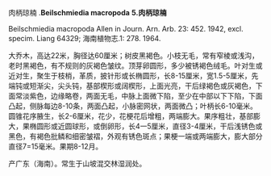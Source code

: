 肉柄琼楠
.**Beilschmiedia macropoda**
**5.肉柄琼楠**

Beilschmiedia macropoda Allen in Journ. Arn. Arb. 23: 452. 1942, excl. specim. Liang 64329; 海南植物志.1: 278. 1964.

大乔木，高达22米，胸径达60厘米；树皮黑褐色。小枝无毛，常有窄棱或浅沟，老时黑褐色，有不规则的灰褐色皱纹。顶芽卵圆形，多少被锈褐色绒毛。叶对生或近对生，聚生于枝梢，革质，披针形或长椭圆形，长8-15厘米，宽1.5-5厘米，先端钝或短渐尖，尖头钝，基部楔形或阔楔形，上面光亮，干后绿褐色或灰褐色，下面常淡紫色，边缘略卷，两面无毛，中脉上面微下陷，至少在中部以下下陷，下面凸起，侧脉每边8-10条，两面凸起，小脉密网状，两面微凸；叶柄长6-10毫米。圆锥花序腋生，长2-6厘米，花少，花梗花后增粗，两端膨大。果序粗壮，基部膨大，果椭圆形或近圆球形，或倒卵形，长4一5厘米，直径3-4厘米，干后浅锈色或黑色，有褐色批鳞和细密皱褶，外观有锈色斑点；果梗一端或两端膨大，膨大部分直径7=15毫米。果期8-12月。

产广东（海南）。常生于山坡混交林湿润处。
